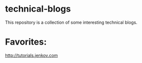 # technical-blogs
This repository is a collection of some interesting technical blogs.

# Favorites:
http://tutorials.jenkov.com
